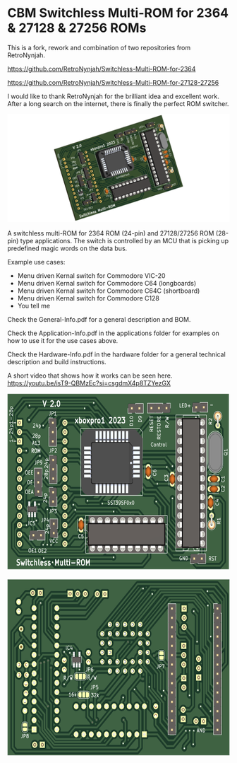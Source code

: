 # CBM Switchless Multi-ROM for 2364 & 27128 & 27256 ROMs

This is a fork, rework and combination of two repositories from RetroNynjah.

<https://github.com/RetroNynjah/Switchless-Multi-ROM-for-2364>

<https://github.com/RetroNynjah/Switchless-Multi-ROM-for-27128-27256>

I would like to thank RetroNynjah for the brilliant idea and excellent work.
After a long search on the internet, there is finally the perfect ROM switcher.

<img src="images\cbm-multirom-transparent.png" alt="3D rendering" width="800"/><br/>

A switchless multi-ROM for 2364 ROM (24-pin) and 27128/27256 ROM (28-pin) type applications. 
The switch is controlled by an MCU that is picking up predefined magic words on the data bus.  

Example use cases:
* Menu driven Kernal switch for Commodore VIC-20
* Menu driven Kernal switch for Commodore C64 (longboards)
* Menu driven Kernal switch for Commodore C64C (shortboard)
* Menu driven Kernal switch for Commodore C128
* You tell me


Check the General-Info.pdf for a general description and BOM.

Check the Application-Info.pdf in the applications folder for examples on how to use it for the use cases above.

Check the Hardware-Info.pdf in the hardware folder for a general technical description and build instructions.

A short video that shows how it works can be seen here. 
<https://youtu.be/isT9-QBMzEc?si=csgdmX4p8TZYezGX>

<img src="images\cbm-multirom-front-assembled.png" alt="Rendered top view" height="400"/>  <img src="images\cbm-multirom-back-assembled.png" alt="Rendered bottom view" height="400"/><br/>
